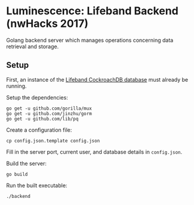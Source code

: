 # Luminescence: Lifeband Backend (nwHacks 2017)

Golang backend server which manages operations concerning data retrieval and storage.

## Setup

First, an instance of the [Lifeband CockroachDB database](https://github.com/nwHacks2017/database) must already be running.

Setup the dependencies:
```
go get -u github.com/gorilla/mux
go get -u github.com/jinzhu/gorm
go get -u github.com/lib/pq
```

Create a configuration file:
```
cp config.json.template config.json
```

Fill in the server port, current user, and database details in `config.json`.

Build the server:
```
go build
```

Run the built executable:
```
./backend
```
